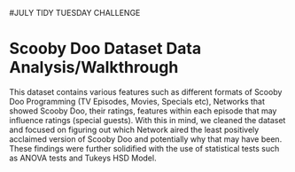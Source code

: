 #JULY TIDY TUESDAY CHALLENGE
# Scooby Doo Dataset Data Analysis/Walkthrough
This dataset contains various features such as different formats of Scooby Doo Programming (TV Episodes, Movies, Specials etc), Networks that showed Scooby Doo, their ratings, features within each episode that may influence ratings (special guests). With this in mind, we cleaned the dataset and focused on figuring out which Network aired the least positively acclaimed version of Scooby Doo and potentially why that may have been. These findings were further solidified with the use of statistical tests such as ANOVA tests and Tukeys HSD Model. 
